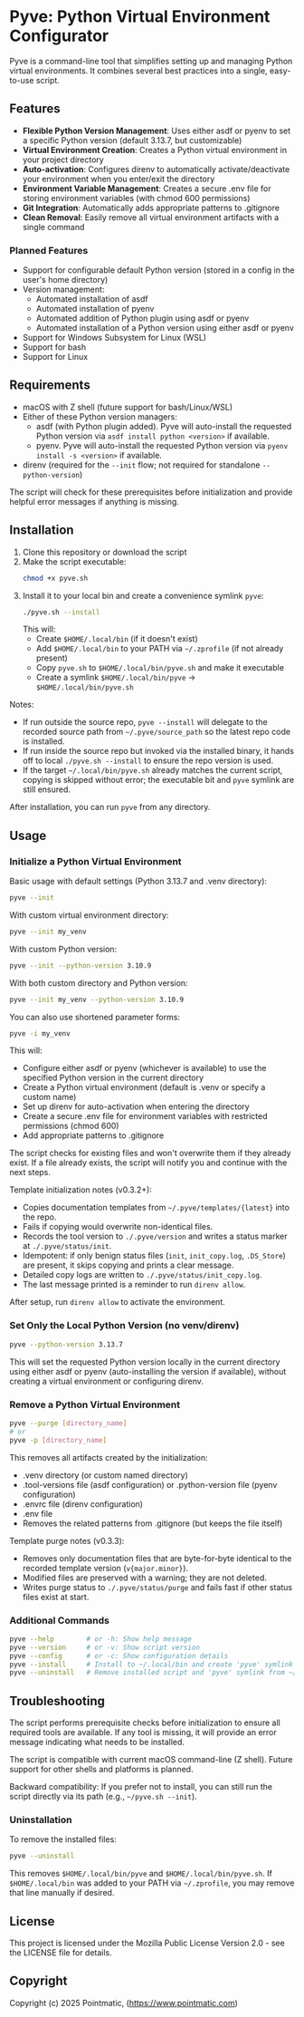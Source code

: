 # Pyve: Python Virtual Environment Configurator

Pyve is a command-line tool that simplifies setting up and managing Python virtual environments. It combines several best practices into a single, easy-to-use script.

## Features

- **Flexible Python Version Management**: Uses either asdf or pyenv to set a specific Python version (default 3.13.7, but customizable)
- **Virtual Environment Creation**: Creates a Python virtual environment in your project directory
- **Auto-activation**: Configures direnv to automatically activate/deactivate your environment when you enter/exit the directory
- **Environment Variable Management**: Creates a secure .env file for storing environment variables (with chmod 600 permissions)
- **Git Integration**: Automatically adds appropriate patterns to .gitignore
- **Clean Removal**: Easily remove all virtual environment artifacts with a single command

### Planned Features
- Support for configurable default Python version (stored in a config in the user's home directory)
- Version management:
   - Automated installation of asdf
   - Automated installation of pyenv
   - Automated addition of Python plugin using asdf or pyenv
   - Automated installation of a Python version using either asdf or pyenv
- Support for Windows Subsystem for Linux (WSL)
- Support for bash
- Support for Linux

## Requirements

- macOS with Z shell (future support for bash/Linux/WSL)
- Either of these Python version managers:
  - asdf (with Python plugin added). Pyve will auto-install the requested Python version via `asdf install python <version>` if available.
  - pyenv. Pyve will auto-install the requested Python version via `pyenv install -s <version>` if available.
- direnv (required for the `--init` flow; not required for standalone `--python-version`)

The script will check for these prerequisites before initialization and provide helpful error messages if anything is missing.

## Installation

1. Clone this repository or download the script
2. Make the script executable:
   ```bash
   chmod +x pyve.sh
   ```
3. Install it to your local bin and create a convenience symlink `pyve`:
   ```bash
   ./pyve.sh --install
   ```
   This will:
   - Create `$HOME/.local/bin` (if it doesn't exist)
   - Add `$HOME/.local/bin` to your PATH via `~/.zprofile` (if not already present)
   - Copy `pyve.sh` to `$HOME/.local/bin/pyve.sh` and make it executable
   - Create a symlink `$HOME/.local/bin/pyve` -> `$HOME/.local/bin/pyve.sh`

Notes:
- If run outside the source repo, `pyve --install` will delegate to the recorded source path from `~/.pyve/source_path` so the latest repo code is installed.
- If run inside the source repo but invoked via the installed binary, it hands off to local `./pyve.sh --install` to ensure the repo version is used.
- If the target `~/.local/bin/pyve.sh` already matches the current script, copying is skipped without error; the executable bit and `pyve` symlink are still ensured.

After installation, you can run `pyve` from any directory.

## Usage

### Initialize a Python Virtual Environment

Basic usage with default settings (Python 3.13.7 and .venv directory):
```bash
pyve --init
```

With custom virtual environment directory:
```bash
pyve --init my_venv
```

With custom Python version:
```bash
pyve --init --python-version 3.10.9
```

With both custom directory and Python version:
```bash
pyve --init my_venv --python-version 3.10.9
```

You can also use shortened parameter forms:
```bash
pyve -i my_venv
```

This will:
- Configure either asdf or pyenv (whichever is available) to use the specified Python version in the current directory
- Create a Python virtual environment (default is .venv or specify a custom name)
- Set up direnv for auto-activation when entering the directory
- Create a secure .env file for environment variables with restricted permissions (chmod 600)
- Add appropriate patterns to .gitignore

The script checks for existing files and won't overwrite them if they already exist. If a file already exists, the script will notify you and continue with the next steps.

Template initialization notes (v0.3.2+):
- Copies documentation templates from `~/.pyve/templates/{latest}` into the repo.
- Fails if copying would overwrite non-identical files.
- Records the tool version to `./.pyve/version` and writes a status marker at `./.pyve/status/init`.
- Idempotent: if only benign status files (`init`, `init_copy.log`, `.DS_Store`) are present, it skips copying and prints a clear message.
- Detailed copy logs are written to `./.pyve/status/init_copy.log`.
- The last message printed is a reminder to run `direnv allow`.

After setup, run `direnv allow` to activate the environment.

### Set Only the Local Python Version (no venv/direnv)

```bash
pyve --python-version 3.13.7
```

This will set the requested Python version locally in the current directory using either asdf or pyenv (auto-installing the version if available), without creating a virtual environment or configuring direnv.

### Remove a Python Virtual Environment

```bash
pyve --purge [directory_name]
# or 
pyve -p [directory_name]
```

This removes all artifacts created by the initialization:
- .venv directory (or custom named directory)
- .tool-versions file (asdf configuration) or .python-version file (pyenv configuration)
- .envrc file (direnv configuration)
- .env file
- Removes the related patterns from .gitignore (but keeps the file itself)

Template purge notes (v0.3.3):
- Removes only documentation files that are byte-for-byte identical to the recorded template version (`v{major.minor}`).
- Modified files are preserved with a warning; they are not deleted.
- Writes purge status to `./.pyve/status/purge` and fails fast if other status files exist at start.

### Additional Commands

```bash
pyve --help        # or -h: Show help message
pyve --version     # or -v: Show script version
pyve --config      # or -c: Show configuration details
pyve --install     # Install to ~/.local/bin and create 'pyve' symlink
pyve --uninstall   # Remove installed script and 'pyve' symlink from ~/.local/bin
```

## Troubleshooting

The script performs prerequisite checks before initialization to ensure all required tools are available. If any tool is missing, it will provide an error message indicating what needs to be installed.

The script is compatible with current macOS command-line (Z shell). Future support for other shells and platforms is planned.

Backward compatibility: If you prefer not to install, you can still run the script directly via its path (e.g., `~/pyve.sh --init`).

### Uninstallation

To remove the installed files:

```bash
pyve --uninstall
```

This removes `$HOME/.local/bin/pyve` and `$HOME/.local/bin/pyve.sh`. If `$HOME/.local/bin` was added to your PATH via `~/.zprofile`, you may remove that line manually if desired.

## License

This project is licensed under the Mozilla Public License Version 2.0 - see the LICENSE file for details.

## Copyright

Copyright (c) 2025 Pointmatic, (https://www.pointmatic.com)

